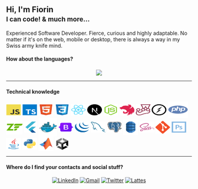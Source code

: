 <h2>Hi, I'm Fiorin<br/>
<small>I can code! & much more...</small></h2>
<p>Experienced Software Developer. Fierce, curious and highly adaptable. No matter if it's on the web, mobile or desktop, there is always a way in my Swiss army knife mind.</p>
<h4><b>How about the languages?</b></h4>
<div align='center'>
<a href='https://github.com/fiorin'>
<img align='center' src='https://github-readme-stats.vercel.app/api/top-langs/?username=fiorin&show-icons=true&theme=gruvbox&count_private=true&include_all_commits=true&layout=compact' />
</a>
</div>
<hr/>
<div style='display: inline_block'>
	<h4><b>Technical knowledge</b></h4>
	<img align='center' alt='Javascript' title='Javascript' height='30' width='40' src='https://raw.githubusercontent.com/devicons/devicon/master/icons/javascript/javascript-original.svg'>
	<img align='center' alt='Typescript' title='Typescript' height='30' width='40' src='https://raw.githubusercontent.com/devicons/devicon/master/icons/typescript/typescript-original.svg'>
	<img align='center' alt='Html5' height='30' title='Html5' width='40' src='https://raw.githubusercontent.com/devicons/devicon/master/icons/html5/html5-original.svg'>
	<img align='center' alt='Css3' height='30' title='Css3' width='40' src='https://raw.githubusercontent.com/devicons/devicon/master/icons/css3/css3-original.svg'>
	<img align='center' alt='React' title='React' height='30' width='40' src='https://raw.githubusercontent.com/devicons/devicon/master/icons/react/react-original.svg'>
	<img align='center' alt='Next' title='NextJs' height='30' width='40' src='https://raw.githubusercontent.com/devicons/devicon/master/icons/nextjs/nextjs-original.svg'>
	<img align='center' alt='Node' title='NodeJs' height='30' width='40' src='https://raw.githubusercontent.com/devicons/devicon/master/icons/nodejs/nodejs-original.svg'>
	<img align='center' alt='Nest' title='NestJs' height='30' width='40' src='https://raw.githubusercontent.com/devicons/devicon/master/icons/nestjs/nestjs-plain.svg'>
	<img align='center' alt='Jest' title='Jest' height='30' width='40' src='https://raw.githubusercontent.com/devicons/devicon/master/icons/jest/jest-plain.svg'>
	<img align='center' alt='Socket.io' title='Socket.io' height='30' width='40' src='https://raw.githubusercontent.com/devicons/devicon/master/icons/socketio/socketio-original.svg'>
	<img align='center' alt='Php' title='Php' height='45' width='55' src='https://raw.githubusercontent.com/devicons/devicon/master/icons/php/php-plain.svg'>
	<img align='center' alt='Zend' title='Zend' height='40' width='45' src='https://raw.githubusercontent.com/devicons/devicon/master/icons/zend/zend-plain.svg'>
	<img align='center' alt='Flutter' title='Flutter' height='30' width='35' src='https://raw.githubusercontent.com/devicons/devicon/master/icons/flutter/flutter-original.svg'>
	<img align='center' alt='Docker' title='Docker' height='50' width='50' src='https://raw.githubusercontent.com/devicons/devicon/master/icons/docker/docker-original.svg'>
	<img align='center' alt='Bootstrap' title='Bootstrap' height='30' width='40' src='https://raw.githubusercontent.com/devicons/devicon/master/icons/bootstrap/bootstrap-original.svg'>
	<img align='center' alt='Jquery' title='Jquery' height='30' width='40' src='https://raw.githubusercontent.com/devicons/devicon/master/icons/jquery/jquery-original.svg'>
	<img align='center' alt='Mysql' title='Mysql' height='30' width='40' src='https://raw.githubusercontent.com/devicons/devicon/master/icons/mysql/mysql-original.svg'>
	<img align='center' alt='Postgresql' title='Postgresql' height='30' width='40' src='https://raw.githubusercontent.com/devicons/devicon/master/icons/postgresql/postgresql-original.svg'>
	<img align='center' alt='DynamoDb' title='DynamoDb' height='42' width='40' src='https://raw.githubusercontent.com/burib/aws-simple-icons-for-architecture-diagrams/a1746b250a0ac37a8775140fc1b1bdca6774f822/Database/Database_AmazonDynamoDB.svg'>
	<img align='center' alt='Sass' title='Sass' height='30' width='40' src='https://raw.githubusercontent.com/devicons/devicon/master/icons/sass/sass-original.svg'>
	<img align='center' alt='Git' title='Git' height='35' width='40' src='https://raw.githubusercontent.com/devicons/devicon/master/icons/git/git-original.svg'>
	<img align='center' alt='Photoshop' title='Photoshop' height='30' width='40' src='https://raw.githubusercontent.com/devicons/devicon/master/icons/photoshop/photoshop-line.svg'>
	<img align='center' alt='Java' title='Java' height='30' width='40' src='https://raw.githubusercontent.com/devicons/devicon/master/icons/java/java-original.svg'>
	<img align='center' alt='Python' title='Python' height='30' width='40' src='https://raw.githubusercontent.com/devicons/devicon/master/icons/python/python-original.svg'>
	<img align='center' alt='Matlab' title='Matlab' height='40' width='40' src='https://raw.githubusercontent.com/devicons/devicon/master/icons/matlab/matlab-original.svg'>
	<img align='center' alt='Unity' title='Unity' height='35' width='40' src='https://raw.githubusercontent.com/devicons/devicon/master/icons/unity/unity-original.svg'>
</div>
<hr/>
<h4><b> Where do I find your contacts and social stuff?</b></h4>
<div style='text-align:center'>
<a href="https://www.linkedin.com/in/fiorin/" target="_blank"><img src="https://img.shields.io/badge/-LinkedIn-0077B5?style=for-the-badge&logo=linkedin&logoColor=white" target="_blank" alt='LinkedIn'></a>
<a href="mailto:luciano@fior.in" target="_blank"><img src="https://img.shields.io/badge/-Gmail-555?style=for-the-badge&logo=gmail&logoColor=white" target="_blank" alt='Gmail'></a>
<a href="https://twitter.com/fiorpontoin" target="_blank"><img src="https://img.shields.io/badge/Twitter-00ACEE?style=for-the-badge&logo=youtube&logoColor=white" target="_blank" alt='Twitter'></a>
<a href="http://lattes.cnpq.br/7583684423712640" target="_blank"><img src="https://img.shields.io/badge/-Lattes-01629b?style=for-the-badge&logo=scala&logoColor=white" target="_blank" alt='Lattes'></a>
</div>

